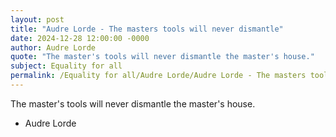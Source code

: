 ```yaml
---
layout: post
title: "Audre Lorde - The masters tools will never dismantle"
date: 2024-12-28 12:00:00 -0000
author: Audre Lorde
quote: "The master's tools will never dismantle the master's house."
subject: Equality for all
permalink: /Equality for all/Audre Lorde/Audre Lorde - The masters tools will never dismantle
---
```


The master's tools will never dismantle the master's house.

- Audre Lorde
